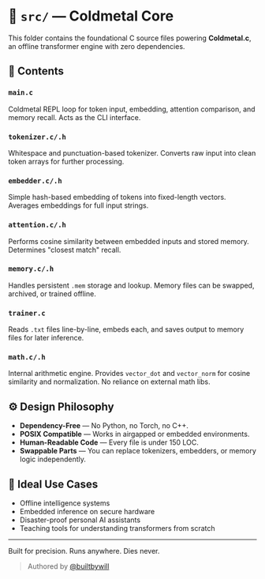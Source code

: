 # 🧠 `src/` — Coldmetal Core

This folder contains the foundational C source files powering **Coldmetal.c**, an offline transformer engine with zero dependencies.

## 📁 Contents

### `main.c`
Coldmetal REPL loop for token input, embedding, attention comparison, and memory recall. Acts as the CLI interface.

### `tokenizer.c/.h`
Whitespace and punctuation-based tokenizer. Converts raw input into clean token arrays for further processing.

### `embedder.c/.h`
Simple hash-based embedding of tokens into fixed-length vectors. Averages embeddings for full input strings.

### `attention.c/.h`
Performs cosine similarity between embedded inputs and stored memory. Determines "closest match" recall.

### `memory.c/.h`
Handles persistent `.mem` storage and lookup. Memory files can be swapped, archived, or trained offline.

### `trainer.c`
Reads `.txt` files line-by-line, embeds each, and saves output to memory files for later inference.

### `math.c/.h`
Internal arithmetic engine. Provides `vector_dot` and `vector_norm` for cosine similarity and normalization. No reliance on external math libs.

## ⚙️ Design Philosophy

- **Dependency-Free** — No Python, no Torch, no C++.
- **POSIX Compatible** — Works in airgapped or embedded environments.
- **Human-Readable Code** — Every file is under 150 LOC.
- **Swappable Parts** — You can replace tokenizers, embedders, or memory logic independently.

## 🔐 Ideal Use Cases

- Offline intelligence systems  
- Embedded inference on secure hardware  
- Disaster-proof personal AI assistants  
- Teaching tools for understanding transformers from scratch

---

Built for precision. Runs anywhere. Dies never.

> Authored by [@builtbywill](https://github.com/builtbywilldev)
